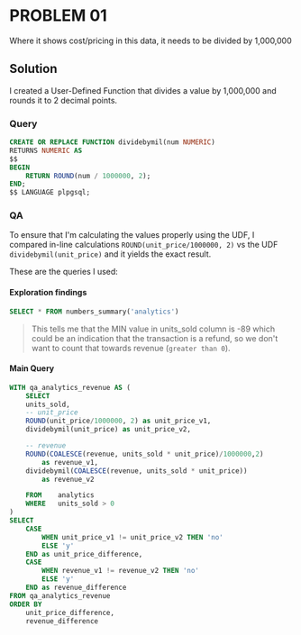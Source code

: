 # PROBLEM 01
Where it shows cost/pricing in this data, it needs to be divided by 1,000,000

## Solution
I created a User-Defined Function that divides a value by 1,000,000 and rounds it to 2 decimal points.

### Query
```sql
CREATE OR REPLACE FUNCTION dividebymil(num NUMERIC)
RETURNS NUMERIC AS
$$
BEGIN
    RETURN ROUND(num / 1000000, 2);
END;
$$ LANGUAGE plpgsql;
```

### QA
To ensure that I'm calculating the values properly using the UDF, I compared in-line calculations `ROUND(unit_price/1000000, 2)` vs the UDF `dividebymil(unit_price)` and it yields the exact result.

These are the queries I used:
#### Exploration findings
```sql
SELECT * FROM numbers_summary('analytics')
```
> This tells me that the MIN value in units_sold column is -89 which could be an indication that the transaction is a refund, so we don't want to count that towards revenue (`greater than 0`).

#### Main Query
```sql
WITH qa_analytics_revenue AS (
	SELECT
	units_sold,
	-- unit_price
	ROUND(unit_price/1000000, 2) as unit_price_v1,
	dividebymil(unit_price) as unit_price_v2,

	-- revenue
	ROUND(COALESCE(revenue, units_sold * unit_price)/1000000,2)
		as revenue_v1,
	dividebymil(COALESCE(revenue, units_sold * unit_price))
		as revenue_v2

	FROM	analytics
	WHERE	units_sold > 0
)
SELECT
	CASE
		WHEN unit_price_v1 != unit_price_v2 THEN 'no'
		ELSE 'y'
	END as unit_price_difference,
	CASE
		WHEN revenue_v1 != revenue_v2 THEN 'no'
		ELSE 'y'
	END as revenue_difference
FROM qa_analytics_revenue
ORDER BY
	unit_price_difference,
	revenue_difference
```